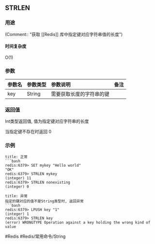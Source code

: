 ## STRLEN

### 用途
(Comment:: "获取 [[Redis]] 库中指定键对应字符串值的长度")

#### 时间复杂度
O(1)

### 参数
|参数名|参数类型|参数说明|备注|
|:-|:-|:-|:-|
|key|String|需要获取长度的字符串的键||

### 返回值
Int类型返回值, 值为指定键对应字符串的长度

当指定键不存在时返回 0

### 示例
```ad-info
title: 正常
```bash
redis:6379> SET mykey "Hello world"
"OK"
redis:6379> STRLEN mykey
(integer) 11
redis:6379> STRLEN nonexisting
(integer) 0
```

```ad-danger
title: 异常
指定的键对应的值不是String类型时, 返回异常
```bash
redis:6379> LPUSH key "1"
(integer) 1
redis:6379> STRLEN key
(error) WRONGTYPE Operation against a key holding the wrong kind of value
```

#Redis #Redis/常用命令/String